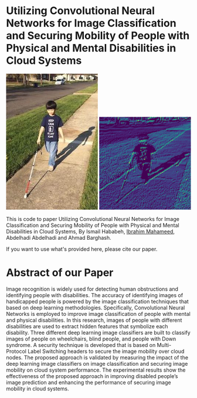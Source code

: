 # Utilizing Convolutional Neural Networks for Image Classification and Securing Mobility of People with Physical and Mental Disabilities in Cloud Systems


![Blind](https://github.com/ibbu10/Utilizing-Convolutional-Neural-Networks-for-Image-Classification-and-Securing-Mobility-of-People/blob/master/Blind.jpg)
![Blind2](https://github.com/ibbu10/Utilizing-Convolutional-Neural-Networks-for-Image-Classification-and-Securing-Mobility-of-People/blob/master/Filtered%20copy.png)



This is code to paper Utilizing Convolutional Neural Networks for Image Classification and Securing Mobility of People with Physical and Mental Disabilities in Cloud Systems, By Ismail Hababeh, [Ibrahim Mahameed](https://github.com/ibbu10), Abdelhadi Abdelhadi and Ahmad Barghash.

If you want to use what's provided here, please cite our paper.

# Abstract of our Paper
Image recognition is widely used for detecting human obstructions and identifying people
with disabilities. The accuracy of identifying images of handicapped people is powered by the image
classification techniques that based on deep learning methodologies. Specifically, Convolutional Neural
Networks is employed to improve image classification of people with mental and physical disabilities. In
this research, images of people with different disabilities are used to extract hidden features that symbolize
each disability. Three different deep learning image classifiers are built to classify images of people on
wheelchairs, blind people, and people with Down syndrome. A security technique is developed that is based
on Multi-Protocol Label Switching headers to secure the image mobility over cloud nodes. The proposed
approach is validated by measuring the impact of the deep learning image classifiers on image classification
and securing image mobility on cloud system performance. The experimental results show the effectiveness
of the proposed approach in improving disabled people’s image prediction and enhancing the performance
of securing image mobility in cloud systems.

